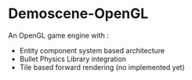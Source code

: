Demoscene-OpenGL
================

An OpenGL game engine with :
- Entity component system based architecture
- Bullet Physics Library integration
- Tile based forward rendering (no implemented yet)